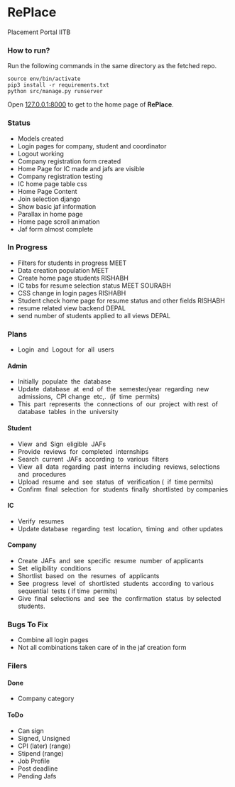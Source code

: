 # RePlace
Placement Portal IITB
### How to run?
Run the following commands in the same directory as the fetched repo.
```
source env/bin/activate
pip3 install -r requirements.txt
python src/manage.py runserver
```
Open [127.0.0.1:8000](http://127.0.0.1:8000/replace) to get to the home page of **RePlace**.


### Status
- Models created
- Login pages for company, student and coordinator 
- Logout working
- Company registration form created
- Home Page for IC made and jafs are visible
- Company registration testing 
- IC home page table css 
- Home Page Content
- Join selection django	
- Show basic jaf information 
- Parallax in home page
- Home page scroll animation
- Jaf form almost complete

### In Progress
- Filters for students in progress 		MEET
- Data creation population				MEET
- Create home page students				RISHABH
- IC tabs for resume selection status 	MEET SOURABH
- CSS change in login pages 			RISHABH
- Student check home page for resume status and other fields RISHABH 
- resume related view backend 			DEPAL
- send number of students applied to all views DEPAL

### Plans 
- Login​ ​ and​ ​ Logout​ ​ for​ ​ all​ ​ users

#### Admin
- Initially​ ​ populate​ ​ the​ ​ database
- Update​ ​ database​ ​ at​ ​ end​ ​ of​ ​ the​ ​ semester/year​ ​ regarding​ ​ new​ ​ admissions,​ ​ CPI change​ ​ etc,.​ ​ (if​ ​ time​ ​ permits)
- This​ ​ part​ ​ represents​ ​ the​ ​ connections​ ​ of​ ​ our​ ​ project​ ​ with​ ​ rest​ ​ of​ ​ database​ ​ tables​ ​ in the​ ​ university

#### Student
- View​ ​ and​ ​ Sign​ ​ eligible​ ​ JAFs
- Provide​ ​ reviews​ ​ for​ ​ completed​ ​ internships
- Search​ ​ current​ ​ JAFs​ ​ according​ ​ to​ ​ various​ ​ filters
- View​ ​ all​ ​ data​ ​ regarding​ ​ past​ ​ interns​ ​ including​ ​ reviews,​ ​ selections​ ​ and​ ​ procedures
- Upload​ ​ resume​ ​ and​ ​ see​ ​ status​ ​ of​ ​ verification​ ( ​ if​ ​ time​ ​ permits)
- Confirm​ ​ final​ ​ selection​ ​ for​ ​ students​ ​ finally​ ​ shortlisted​ ​ by​ ​ companies


#### IC
- Verify​ ​ resumes
- Update​ database​ ​ regarding​ ​ test​ ​ location,​ ​ timing​ ​ and​ ​ other​ ​ updates

#### Company
- Create​ ​ JAFs​ ​ and​ ​ see​ ​ specific​ ​ resume​ ​ number​ ​ of​ ​ applicants
- Set​ ​ eligibility​ ​ conditions
- Shortlist​ ​ based​ ​ on​ ​ the​ ​ resumes​ ​ of​ ​ applicants
- See​ ​ progress​ ​ level​ ​ of​ ​ shortlisted​ ​ students​ ​ according​ ​ to​ ​ various​ ​ sequential​ ​ tests​ ( ​if time​ ​ permits)
- Give​ ​ final​ ​ selections​ ​ and​ ​ see​ ​ the​ ​ confirmation​ ​ status​ ​ by​ ​ selected​ ​ students.

### Bugs To Fix
- Combine all login pages
- Not all combinations taken care of in the jaf creation form

### Filers 

#### Done
- Company category

#### ToDo
- Can sign
- Signed, Unsigned
- CPI (later) (range)
- Stipend (range)
- Job Profile
- Post deadline
- Pending Jafs